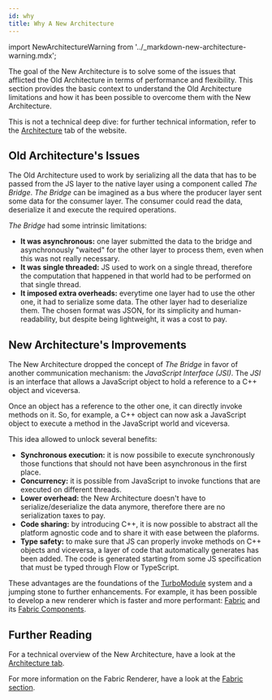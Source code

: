 ```yaml
---
id: why
title: Why A New Architecture
---
```


import NewArchitectureWarning from '../\_markdown-new-architecture-warning.mdx';

<NewArchitectureWarning/>

The goal of the New Architecture is to solve some of the issues that afflicted the Old Architecture in terms of performance and flexibility. This section provides the basic context to understand the Old Architecture limitations and how it has been possible to overcome them with the New Architecture.

This is not a technical deep dive: for further technical information, refer to the [Architecture](/architecture/overview) tab of the website.

## Old Architecture's Issues

The Old Architecture used to work by serializing all the data that has to be passed from the JS layer to the native layer using a component called _The Bridge_. _The Bridge_ can be imagined as a bus where the producer layer sent some data for the consumer layer. The consumer could read the data, deserialize it and execute the required operations.

_The Bridge_ had some intrinsic limitations:

- **It was asynchronous:** one layer submitted the data to the bridge and asynchronously "waited" for the other layer to process them, even when this was not really necessary.
- **It was single threaded:** JS used to work on a single thread, therefore the computation that happened in that world had to be performed on that single thread.
- **It imposed extra overheads:** everytime one layer had to use the other one, it had to serialize some data. The other layer had to deserialize them. The chosen format was JSON, for its simplicity and human-readability, but despite being lightweight, it was a cost to pay.

## New Architecture's Improvements

The New Architecture dropped the concept of _The Bridge_ in favor of another communication mechanism: the _JavaScript Interface (JSI)_. The _JSI_ is an interface that allows a JavaScript object to hold a reference to a C++ object and viceversa.

Once an object has a reference to the other one, it can directly invoke methods on it. So, for example, a C++ object can now ask a JavaScript object to execute a method in the JavaScript world and viceversa.

This idea allowed to unlock several benefits:

- **Synchronous execution:** it is now possibile to execute synchronously those functions that should not have been asynchronous in the first place.
- **Concurrency:** it is possible from JavaScript to invoke functions that are executed on different threads.
- **Lower overhead:** the New Architecture doesn't have to serialize/deserialize the data anymore, therefore there are no serialization taxes to pay.
- **Code sharing:** by introducing C++, it is now possible to abstract all the platform agnostic code and to share it with ease between the plaforms.
- **Type safety:** to make sure that JS can properly invoke methods on C++ objects and viceversa, a layer of code that automatically generates has been added. The code is generated starting from some JS specification that must be typed through Flow or TypeScript.

These advantages are the foundations of the [TurboModule](pillars-turbomodules) system and a jumping stone to further enhancements. For example, it has been possible to develop a new renderer which is faster and more performant: [Fabric](/architecture/fabric-renderer) and its [Fabric Components](pillars-fabric-components).

## Further Reading

For a technical overview of the New Architecture, have a look at the [Architecture tab](/architecture/overview).

For more information on the Fabric Renderer, have a look at the [Fabric section](/architecture/fabric-renderer).
